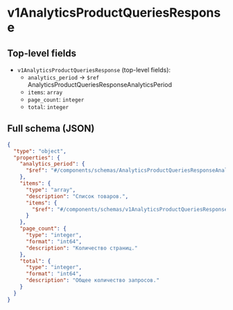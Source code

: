 # v1AnalyticsProductQueriesResponse

## Top-level fields
- `v1AnalyticsProductQueriesResponse` (top-level fields):
  - `analytics_period` → `$ref` AnalyticsProductQueriesResponseAnalyticsPeriod
  - `items`: `array`
  - `page_count`: `integer`
  - `total`: `integer`

## Full schema (JSON)
```json
{
  "type": "object",
  "properties": {
    "analytics_period": {
      "$ref": "#/components/schemas/AnalyticsProductQueriesResponseAnalyticsPeriod"
    },
    "items": {
      "type": "array",
      "description": "Список товаров.",
      "items": {
        "$ref": "#/components/schemas/v1AnalyticsProductQueriesResponseItem"
      }
    },
    "page_count": {
      "type": "integer",
      "format": "int64",
      "description": "Количество страниц."
    },
    "total": {
      "type": "integer",
      "format": "int64",
      "description": "Общее количество запросов."
    }
  }
}
```
